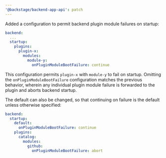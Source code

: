 ```yaml
---
'@backstage/backend-app-api': patch
---
```


Added a configuration to permit backend plugin module failures on startup:

```yaml
backend:
  ...
  startup:
    plugins:
      plugin-x:
        modules:
          module-y:
            onPluginModuleBootFailure: continue
```

This configuration permits `plugin-x` with `module-y` to fail on startup. Omitting the
`onPluginModuleBootFailure` configuration matches the previous behavior, wherein any
individual plugin module failure is forwarded to the plugin and aborts backend startup.

The default can also be changed, so that continuing on failure is the default
unless otherwise specified:

```yaml
backend:
  startup:
    default:
      onPluginModuleBootFailure: continue
    plugins:
      catalog:
        modules:
          github:
            onPluginModuleBootFailure: abort
```
